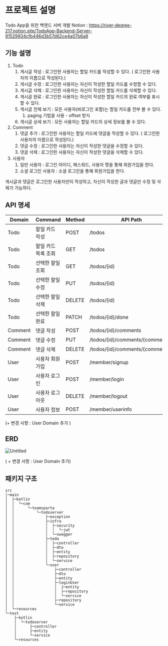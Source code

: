 # 프로젝트 설명

Todo App을 위한 백엔드 서버 개발
Notion : https://river-degree-217.notion.site/TodoApp-Backend-Server-91529934cfb446d3b57d62ce4a07b6a9

## 기능 설명

1. Todo
    1. 게시글 작성 : 로그인한 사용자는 할일 카드를 작성할 수 있다. ( 로그인한 사용자의 이름으로 작성된다.) 
    2. 게시글 수정 : 로그인한 사용자는 자신이 작성한 할일 카드를  수정할 수 있다. 
    3. 게시글 삭제 : 로그인한 사용자는 자신이 작성한 할일 카드를  삭제할 수 있다. 
    4. 게시글 완료 : 로그인한 사용자는 자신이 작성한 할일 카드의 완료 여부를 표시할 수 있다. 
    5. 게시글 전체 보기 : 모든 사용자(비로그인 포함)는 할일 카드를  전부 볼 수 있다.
        1. paging 기법을 사용 - offset 방식
    6. 게시글 상세 보기 : 모든 사용자는 할일 카드의 상세 정보를 볼 수 있다.
2. Comment
    1. 댓글 추가 : 로그인한 사용자는 할일 카드에 댓글을 작성할 수 있다. ( 로그인한 사용자의 이름으로 작성된다.) 
    2. 댓글 수정 : 로그인한 사용자는 자신이 작성한 댓글을 수정할 수 있다.
    3. 댓글 삭제 : 로그인한 사용자는 자신이 작성한 댓글을 삭제할 수 있다.
3. 사용자
    1. 일반 사용자 : 로그인 아이디, 패스워드, 사용자 명을 통해 회원가입을 한다.
    2. 소셜 로그인 사용자 : 소셜 로그인을 통해 회원가입을 한다.

게시글과 댓글은 로그인한 사용자만이 작성하고, 자신이 작성한 글과 댓글만 수정 및 삭제가 가능하다.

## API 명세

| Domain | Command | Method | API Path | Response |
| --- | --- | --- | --- | --- |
| Todo | 할일 카드 작성 | POST | /todos | 201 |
| Todo | 할일 카드 목록 조회 | GET | /todos | 200 |
| Todo | 선택한 할일 조회 | GET | /todos/{id} | 200 |
| Todo | 선택한 할일 수정 | PUT | /todos/{id} | 200 |
| Todo | 선택한 할일 삭제 | DELETE | /todos/{id} | 204 |
| Todo | 선택한 할일 완료 | PATCH | /todos/{id}/done | 200 |
| Comment | 댓글 작성 | POST | /todos/{id}/comments | 200 |
| Comment | 댓글 수정 | PUT | /todos/{id}/comments/{commentId} | 200 |
| Comment | 댓글 삭제 | DELETE | /todos/{id}/comments/{commentId} | 204 |
| User | 사용자 회원가입 | POST | /member/signup | 201 |
| User | 사용자 로그인 | POST | /member/login | 200 |
| User | 사용자 로그아웃 | DELETE | /member/logout | 200 |
| User | 사용자 정보 | POST | /member/userinfo | 204 |

(+ 변경 사항 : User Domain 추가 ) 

## ERD

![Untitled](https://github.com/DEVxMOON/TodoServer/assets/137713546/c84a45e5-fe3c-45bc-8e0d-d221ac6bd538)


( + 변경 사항 : User Domain 추가)

## 패키지 구조

```
src
│─main
│  ├─kotlin
│  │  └─com
│  │      └─teamsparta
│  │          └─todoserver
│  │              ├─exception
│  │              ├─infra
│  │              │  ├─security
│  │              │  │  └─jwt
│  │              │  └─swagger
│  │              ├─todo
│  │              │  ├─controller
│  │              │  ├─dto
│  │              │  ├─entity
│  │              │  ├─repository
│  │              │  └─service
│  │              └─user
│  │                  ├─controller
│  │                  ├─dto
│  │                  ├─entity
│  │                  ├─loginUser
│  │                  │  ├─entity
│  │                  │  ├─repository
│  │                  │  └─service
│  │                  ├─repository
│  │                  └─service
│  └─resources
└─test
    ├─kotlin
    │  └─todoserver
    │      ├─controller
    │      ├─entity
    │      └─service
    └─resources
```
